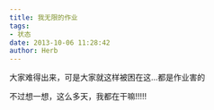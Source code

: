 ```yaml
---
title: 我无限的作业
tags:
- 状态
date: 2013-10-06 11:28:42
author: Herb
---
```


大家难得出来，可是大家就这样被困在这…都是作业害的

不过想一想，这么多天，我都在干嘛!!!!!
